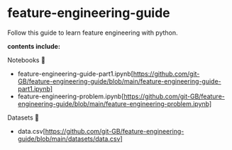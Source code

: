 # feature-engineering-guide
Follow this guide to learn feature engineering with python.

**contents include:** 

Notebooks 📕
- feature-engineering-guide-part1.ipynb[https://github.com/git-GB/feature-engineering-guide/blob/main/feature-engineering-guide-part1.ipynb]
- feature-engineering-problem.ipynb[https://github.com/git-GB/feature-engineering-guide/blob/main/feature-engineering-problem.ipynb]

Datasets 📁
- data.csv[https://github.com/git-GB/feature-engineering-guide/blob/main/datasets/data.csv]
